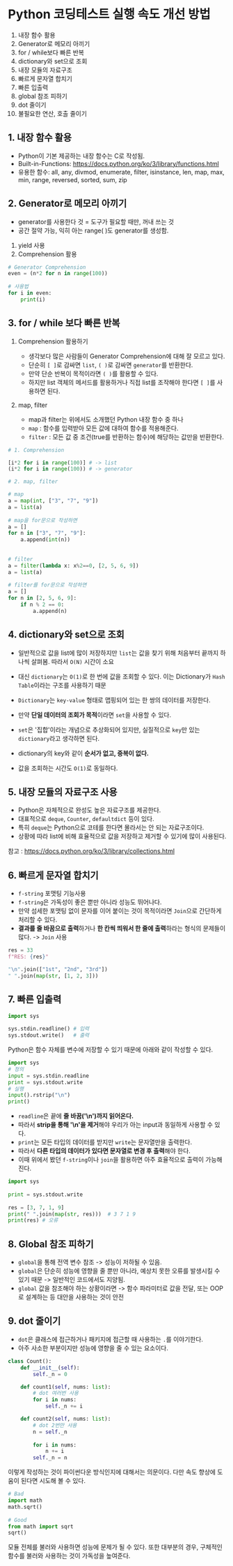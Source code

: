 # Python 코딩테스트 실행 속도 개선 방법

1. 내장 함수 활용
2. Generator로 메모리 아끼기
3. for / while보다 빠른 반복
4. dictionary와 set으로 조회
5. 내장 모듈의 자료구조
6. 빠르게 문자열 합치기
7. 빠른 입출력
8. global 참조 피하기
9. dot 줄이기
10. 불필요한 연산, 호출 줄이기


## 1. 내장 함수 활용

- Python이 기본 제공하는 내장 함수는 C로 작성됨. <br>
- Built-in-Functions: https://docs.python.org/ko/3/library/functions.html
- 유용한 함수: all, any, divmod, enumerate, filter, isinstance, len, map, max, min, range, reversed, sorted, sum, zip

## 2. Generator로 메모리 아끼기
- generator를 사용한다 것 = 도구가 필요할 때만, 꺼내 쓰는 것
- 공간 절약 가능, 익히 아는 range( )도 generator를 생성함.

1. yield 사용
2. Comprehension 활용

```python
# Generator Comprehension
even = (n*2 for n in range(100))
 
# 사용법
for i in even:
    print(i)
```


## 3. for / while 보다 빠른 반복
1. Comprehension 활용하기
    - 생각보다 많은 사람들이 Generator Comprehension에 대해 잘 모르고 있다.
    - 단순히 ```[ ]```로 감싸면 ```list```, ```( )```로 감싸면 ```generator```를 반환한다.
    - 만약 단순 반복이 목적이라면 ```( )```를 활용할 수 있다.
    - 하지만 list 객체의 메서드를 활용하거나 직접 list를 조작해야 한다면 ```[ ]```를 사용하면 된다.

2. map, filter
    - map과 filter는 위에서도 소개했던 Python 내장 함수 중 하나
    - ```map```    : 함수를 입력받아 모든 값에 대하여 함수를 적용해준다.
    - ```filter``` : 모든 값 중 조건(true를 반환하는 함수)에 해당하는 값만을 반환한다. 

```python
# 1. Comprehension

[i*2 for i in range(100)] # -> list
(i*2 for i in range(100)) # -> generator
```

```python
# 2. map, filter

# map
a = map(int, ["3", "7", "9"])
a = list(a)
 
# map을 for문으로 작성하면
a = []
for n in ["3", "7", "9"]:
    a.append(int(n))
 
 
# filter
a = filter(lambda x: x%2==0, [2, 5, 6, 9])
a = list(a)
 
# filter를 for문으로 작성하면
a = []
for n in [2, 5, 6, 9]:
    if n % 2 == 0:
        a.append(n)
```


## 4. dictionary와 set으로 조회
- 일반적으로 값을 list에 많이 저장하지만 ```list```는 값을 찾기 위해 처음부터 끝까지 하나씩 살펴봄. 따라서 ```O(N)``` 시간이 소요
- 대신 ```dictionary```는 ```O(1)```로 한 번에 값을 조회할 수 있다. 이는 Dictionary가 ```Hash Table```이라는 구조를 사용하기 때문

- ```Dictionary```는 ```key-value``` 형태로 맵핑되어 있는 한 쌍의 데이터를 저장한다. 
- 만약 **단일 데이터의 조회가 목적**이라면 ```set```을 사용할 수 있다. 

- ```set```은 '집합'이라는 개념으로 추상화되어 있지만, 실질적으로 ```key```만 있는 ```dictionary```라고 생각하면 된다. 
- dictionary의 key와 같이 **순서가 없고, 중복이 없다.** 
- 값을 조회하는 시간도 ```O(1)```로 동일하다.


## 5. 내장 모듈의 자료구조 사용
- Python은 자체적으로 완성도 높은 자료구조를 제공한다.
- 대표적으로 ```deque```, ```Counter```, ```defaultdict``` 등이 있다. 
- 특히 ```deque```는 Python으로 코테를 한다면 몰라서는 안 되는 자료구조이다. 
- 상황에 따라 list에 비해 효율적으로 값을 저장하고 제거할 수 있기에 많이 사용된다. 

참고 : https://docs.python.org/ko/3/library/collections.html


## 6. 빠르게 문자열 합치기
- ```f-string``` 포맷팅 기능사용
- ```f-string```은 가독성이 좋은 뿐만 아니라 성능도 뛰어나다. 
- 만약 섬세한 포맷팅 없이 문자를 이어 붙이는 것이 목적이라면 ```Join```으로 간단하게 처리할 수 있다. 
- **결과를 줄 바꿈으로 출력**하거나 **한 칸씩 띄워서 한 줄에 출력**하라는 형식의 문제들이 많다. -> ```Join``` 사용 


```python
res = 33
f"RES: {res}"

"\n".join(["1st", "2nd", "3rd"])
" ".join(map(str, [1, 2, 3]))
```


## 7. 빠른 입출력
```python
import sys
 
sys.stdin.readline() # 입력
sys.stdout.write()   # 출력
```


Python은 함수 자체를 변수에 저장할 수 있기 때문에 아래와 같이 작성할 수 있다. 
```python
import sys
# 정의
input = sys.stdin.readline
print = sys.stdout.write 
# 실행
input().rstrip("\n")
print()
```

- ```readline```은 끝에 **줄 바꿈('\n')까지 읽어온다.** 
- 따라서 **strip을 통해 '\n'을 제거**해야 우리가 아는 input과 동일하게 사용할 수 있다. 
- ```print```는 모든 타입의 데이터를 받지만 ```write```는 문자열만을 출력한다. 
- 따라서 **다른 타입의 데이터가 있다면 문자열로 변경 후 출력**해야 한다. 
- 이때 위에서 봤던 ```f-string```이나 ```join```을 활용하면 아주 효율적으로 출력이 가능해진다. 

```python
import sys
 
print = sys.stdout.write  
 
res = [3, 7, 1, 9]
print(" ".join(map(str, res)))  # 3 7 1 9
print(res) # 오류
```

## 8. Global 참조 피하기
- ```global```을 통해 전역 변수 참조 -> 성능이 저하될 수 있음. 
- ```global```은 단순히 성능에 영향을 줄 뿐만 아니라, 예상치 못한 오류를 발생시킬 수 있기 때문 -> 일반적인 코드에서도 지양됨. 
- ```global``` 값을 참조해야 하는 상황이라면 -> 함수 파라미터로 값을 전달, 또는 OOP로 설계하는 등 대안을 사용하는 것이 안전 


## 9. dot 줄이기
- ```dot```은 클래스에 접근하거나 패키지에 접근할 때 사용하는 ```.```를 이야기한다. 
- 아주 사소한 부분이지만 성능에 영향을 줄 수 있는 요소이다. 


```python
class Count():
    def __init__(self):
        self._n = 0

    def count1(self, nums: list):
        # dot 여러번 사용
        for i in nums:
            self._n += i

    def count2(self, nums: list):
        # dot 2번만 사용
        n = self._n
        
        for i in nums:
            n += i
        self._n = n
```


이렇게 작성하는 것이 파이썬다운 방식인지에 대해서는 의문이다. 다만 속도 향상에 도움이 된다면 시도해 볼 수 있다. 
```python
# Bad
import math
math.sqrt()
 
# Good
from math import sqrt
sqrt()
```
모듈 전체를 불러와 사용하면 성능에 문제가 될 수 있다. 또한 대부분의 경우, 구체적인 함수를 불러와 사용하는 것이 가독성을 높여준다. 